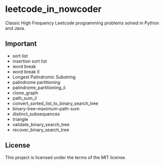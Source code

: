 # leetcode_in_nowcoder
Classic High Frequency Leetcode programming problems solved in Python and Java.

## Important
- sort list
- insertion sort list
- word break
- word break II
- Longest Palindromic Substring
- palindrome partitioning
- palindrome_partitioning_ii
- clone_graph
- path_sum_ii
- convert_sorted_list_to_binary_search_tree
- binary-tree-maximum-path-sum
- distinct_subsequences
- triangle
- validate_binary_search_tree
- recover_binary_search_tree

## License
This project is licensed under the terms of the MIT license.
